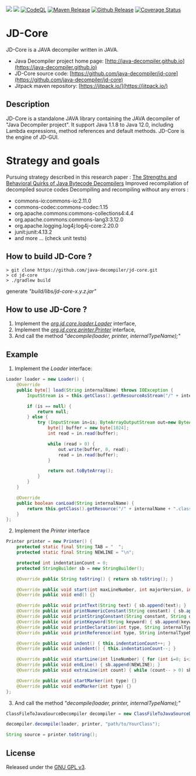 [![](https://jitpack.io/v/nbauma109/jd-core.svg)](https://jitpack.io/#nbauma109/jd-core)
[![](https://jitci.com/gh/nbauma109/jd-core/svg)](https://jitci.com/gh/nbauma109/jd-core)
[![CodeQL](https://github.com/nbauma109/jd-core/actions/workflows/codeql-analysis.yml/badge.svg?branch=master)](https://github.com/nbauma109/jd-core/actions/workflows/codeql-analysis.yml)
[![Maven Release](https://github.com/nbauma109/jd-core/actions/workflows/maven.yml/badge.svg)](https://github.com/nbauma109/jd-core/actions/workflows/maven.yml)
[![Github Release](https://github.com/nbauma109/jd-core/actions/workflows/release.yml/badge.svg)](https://github.com/nbauma109/jd-core/actions/workflows/release.yml)
[![Coverage Status](https://codecov.io/gh/nbauma109/jd-core/branch/master/graph/badge.svg)](https://app.codecov.io/gh/nbauma109/jd-core)

# JD-Core

JD-Core is a JAVA decompiler written in JAVA.

- Java Decompiler project home page:
[http://java-decompiler.github.io](https://java-decompiler.github.io)
- JD-Core source code:
[https://github.com/java-decompiler/jd-core](https://github.com/java-decompiler/jd-core)
- Jitpack maven repository:
[https://jitpack.io/](https://jitpack.io/)

## Description
JD-Core is a standalone JAVA library containing the JAVA decompiler of
"Java Decompiler project". It support Java 1.1.8 to Java 12.0,
including Lambda expressions, method references and default methods.
JD-Core is the engine of JD-GUI.

# Strategy and goals 

Pursuing strategy described in this research paper : 
[The Strengths and Behavioral Quirks of Java Bytecode Decompilers](https://www.researchgate.net/profile/Cesar_Soto-Valero/publication/334465294_The_Strengths_and_Behavioral_Quirks_of_Java_Bytecode_Decompilers/links/ )
Improved recompilation of decompiled source codes
Decompiling and recompiling without any errors :
- commons-io:commons-io:2.11.0
- commons-codec:commons-codec:1.15
- org.apache.commons:commons-collections4:4.4
- org.apache.commons:commons-lang3:3.12.0
- org.apache.logging.log4j:log4j-core:2.20.0
- junit:junit:4.13.2
- and more ... (check unit tests)

## How to build JD-Core ?
```
> git clone https://github.com/java-decompiler/jd-core.git
> cd jd-core
> ./gradlew build
```
generate _"build/libs/jd-core-x.y.z.jar"_

## How to use JD-Core ?

1. Implement the
_[org.jd.core.loader.Loader](https://github.com/java-decompiler/jd-core/blob/master/src/main/java/org/jd/core/v1/api/loader/Loader.java)_
interface,
2. Implement the
_[org.jd.core.printer.Printer](https://github.com/java-decompiler/jd-core/blob/master/src/main/java/org/jd/core/v1/api/printer/Printer.java)_
interface,
3. And call the method _"decompile(loader, printer, internalTypeName);"_

## Example

1. Implement the _Loader_ interface:
```java
Loader loader = new Loader() {
    @Override
    public byte[] load(String internalName) throws IOException {
        InputStream is = this.getClass().getResourceAsStream("/" + internalName + ".class");

        if (is == null) {
            return null;
        } else {
            try (InputStream in=is; ByteArrayOutputStream out=new ByteArrayOutputStream()) {
                byte[] buffer = new byte[1024];
                int read = in.read(buffer);

                while (read > 0) {
                    out.write(buffer, 0, read);
                    read = in.read(buffer);
                }

                return out.toByteArray();
            }
        }
    }

    @Override
    public boolean canLoad(String internalName) {
        return this.getClass().getResource("/" + internalName + ".class") != null;
    }
};
```

2. Implement the _Printer_ interface
```java
Printer printer = new Printer() {
    protected static final String TAB = "  ";
    protected static final String NEWLINE = "\n";

    protected int indentationCount = 0;
    protected StringBuilder sb = new StringBuilder();

    @Override public String toString() { return sb.toString(); }

    @Override public void start(int maxLineNumber, int majorVersion, int minorVersion) {}
    @Override public void end() {}

    @Override public void printText(String text) { sb.append(text); }
    @Override public void printNumericConstant(String constant) { sb.append(constant); }
    @Override public void printStringConstant(String constant, String ownerInternalName) { sb.append(constant); }
    @Override public void printKeyword(String keyword) { sb.append(keyword); }
    @Override public void printDeclaration(int type, String internalTypeName, String name, String descriptor) { sb.append(name); }
    @Override public void printReference(int type, String internalTypeName, String name, String descriptor, String ownerInternalName) { sb.append(name); }

    @Override public void indent() { this.indentationCount++; }
    @Override public void unindent() { this.indentationCount--; }

    @Override public void startLine(int lineNumber) { for (int i=0; i<indentationCount; i++) sb.append(TAB); }
    @Override public void endLine() { sb.append(NEWLINE); }
    @Override public void extraLine(int count) { while (count-- > 0) sb.append(NEWLINE); }

    @Override public void startMarker(int type) {}
    @Override public void endMarker(int type) {}
};
```

3. And call the method _"decompile(loader, printer, internalTypeName);"_
```java
ClassFileToJavaSourceDecompiler decompiler = new ClassFileToJavaSourceDecompiler();

decompiler.decompile(loader, printer, "path/to/YourClass");

String source = printer.toString();
```

## License
Released under the [GNU GPL v3](LICENSE).
